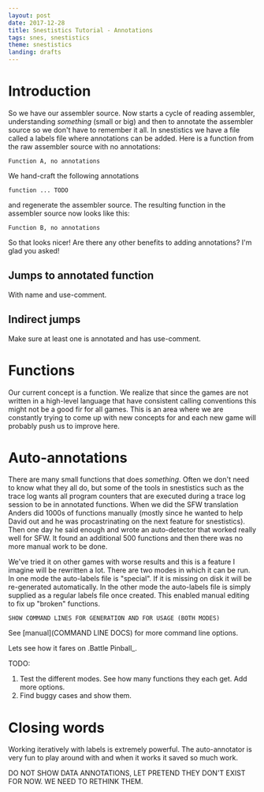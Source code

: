 ```yaml
---
layout: post
date: 2017-12-28
title: Snestistics Tutorial - Annotations
tags: snes, snestistics
theme: snestistics
landing: drafts
---
```

Introduction
============
So we have our assembler source. Now starts a cycle of reading assembler, understanding _something_ (small or big) and then to annotate the assembler source so we don't have to remember it all. In snestistics we have a file called a labels file where annotations can be added. Here is a function from the raw assembler source with no annotations:

~~~~~~~~~~
Function A, no annotations
~~~~~~~~~~

We hand-craft the following annotations

~~~~~~~~~~
function ... TODO
~~~~~~~~~~

and regenerate the assembler source. The resulting function in the assembler source now looks like this:

~~~~~~~~~~
Function B, no annotations
~~~~~~~~~~

So that looks nicer! Are there any other benefits to adding annotations? I'm glad you asked!

Jumps to annotated function
---------------------------
With name and use-comment.

Indirect jumps
---------------
Make sure at least one is annotated and has use-comment.

Functions
=========
Our current concept is a function. We realize that since the games are not written in a high-level language that have consistent calling conventions this might not be a good fir for all games. This is an area where we are constantly trying to come up with new concepts for and each new game will probably push us to improve here.

Auto-annotations
================
There are many small functions that does _something_. Often we don't need to know what they all do, but some of the tools in snestistics such as the trace log wants all program counters that are executed during a trace log session to be in annotated functions. When we did the SFW translation Anders did 1000s of functions manually (mostly since he wanted to help David out and he was procastrinating on the next feature for snestistics). Then one day he said enough and wrote an auto-detector that worked really well for SFW. It found an additional 500 functions and then there was no more manual work to be done.

We've tried it on other games with worse results and this is a feature I imagine will be rewritten a lot. There are two modes in which it can be run. In one mode the auto-labels file is "special". If it is missing on disk it will be re-generated automatically. In the other mode the auto-labels file is simply supplied as a regular labels file once created. This enabled manual editing to fix up "broken" functions.

~~~~~~~
SHOW COMMAND LINES FOR GENERATION AND FOR USAGE (BOTH MODES)
~~~~~~~

See [manual](COMMAND LINE DOCS) for more command line options.

Lets see how it fares on .Battle Pinball_.

TODO:
1. Test the different modes. See how many functions they each get. Add more options.
2. Find buggy cases and show them.

Closing words
=============
Working iteratively with labels is extremely powerful. The auto-annotator is very fun to play around with and when it works it saved so much work.


DO NOT SHOW DATA ANNOTATIONS, LET PRETEND THEY DON'T EXIST FOR NOW. WE NEED TO RETHINK THEM.
